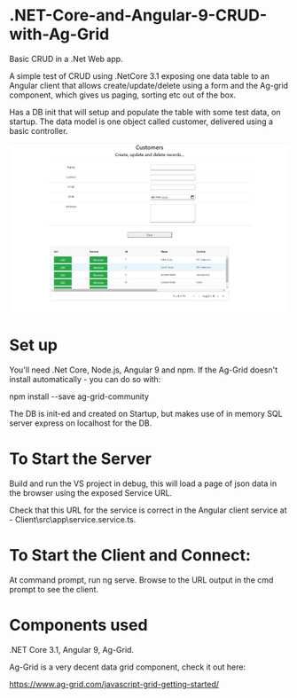 # .NET-Core-and-Angular-9-CRUD-with-Ag-Grid

Basic CRUD in a .Net Web app.

A simple test of CRUD using .NetCore 3.1 exposing one data table to an Angular client that
allows create/update/delete using a form and the Ag-grid component, which gives us paging, sorting etc
out of the box.

Has a DB init that will setup and populate the table with some test data, on startup.
The data model is one object called customer, delivered using a basic controller.

![image](shot1.jpg)


# Set up

You'll need .Net Core, Node.js, Angular 9 and npm.
If the Ag-Grid doesn't install automatically - you can do so with:

npm install --save ag-grid-community

The DB is init-ed and created on Startup, but makes use of in memory SQL server express on localhost for the 
DB.


# To Start the Server

Build and run the VS project in debug, this will load a page of json data in the browser using the exposed Service URL.

Check that this URL for the service is correct in the Angular client service at - Client\src\app\service.service.ts.

# To Start the Client and Connect:

At command prompt, run ng serve.
Browse to the URL output in the cmd prompt to see the client.

# Components used

.NET Core 3.1, Angular 9, Ag-Grid.

Ag-Grid is a very decent data grid component, check it out here:

https://www.ag-grid.com/javascript-grid-getting-started/





